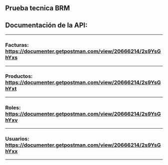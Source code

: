 ## Prueba tecnica BRM
## Documentación de la API:
---
### Facturas: https://documenter.getpostman.com/view/20666214/2s9YsGhYxs
---
### Productos: https://documenter.getpostman.com/view/20666214/2s9YsGhYxt
---
### Roles: https://documenter.getpostman.com/view/20666214/2s9YsGhYxv
---
### Usuarios: https://documenter.getpostman.com/view/20666214/2s9YsGhYxx
---

